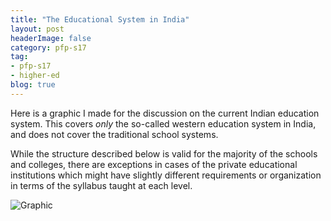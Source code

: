 ```yaml
---
title: "The Educational System in India"
layout: post
headerImage: false
category: pfp-s17
tag:
- pfp-s17
- higher-ed
blog: true
---
```

Here is a graphic I made for the discussion on the current Indian education system. This covers *only* the so-called western education system in India, and does not cover the traditional school systems.

While the structure described below is valid for the majority of the schools and colleges, there are exceptions in cases of the private educational institutions which might have slightly different requirements or organization in terms of the syllabus taught at each level.

![Graphic]({{site.url}}/assets/images/HigherEdinIndia.jpg)